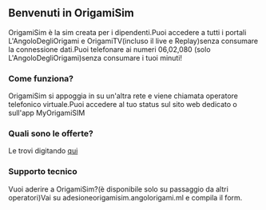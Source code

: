 ## Benvenuti in OrigamiSim

OrigamiSim è la sim creata per i dipendenti.Puoi accedere a tutti i portali L'AngoloDegliOrigami e OrigamiTV(incluso il live e Replay)senza consumare la connessione dati.Puoi telefonare ai numeri 06,02,080 (solo L'AngoloDegliOrigami)senza consumare i tuoi minuti!

### Come funziona?

OrigamiSim si appoggia in su un'altra rete e viene chiamata operatore telefonico virtuale.Puoi accedere al tuo status sul sito web dedicato o sull'app MyOrigamiSIM


### Quali sono le offerte?

Le trovi digitando [qui](https://angolorigami.github.io/dl/portali/site/page/origamisim/offerte.html)

### Supporto tecnico

Vuoi aderire a OrigamiSim?(è disponibile solo su passaggio da altri operatori)Vai su adesioneorigamisim.angolorigami.ml e compila il form.

